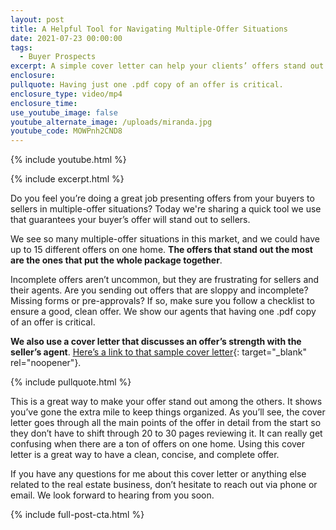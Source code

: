 ```yaml
---
layout: post
title: A Helpful Tool for Navigating Multiple-Offer Situations
date: 2021-07-23 00:00:00
tags:
  - Buyer Prospects
excerpt: A simple cover letter can help your clients’ offers stand out.
enclosure:
pullquote: Having just one .pdf copy of an offer is critical.
enclosure_type: video/mp4
enclosure_time:
use_youtube_image: false
youtube_alternate_image: /uploads/miranda.jpg
youtube_code: MOWPnh2CND8
---
```

{% include youtube.html %}

{% include excerpt.html %}

Do you feel you’re doing a great job presenting offers from your buyers to sellers in multiple-offer situations? Today we're sharing a quick tool we use that guarantees your buyer’s offer will stand out to sellers.

We see so many multiple-offer situations in this market, and we could have up to 15 different offers on one home. **The offers that stand out the most are the ones that put the whole package together**.

Incomplete offers aren’t uncommon, but they are frustrating for sellers and their agents. Are you sending out offers that are sloppy and incomplete? Missing forms or pre-approvals? If so, make sure you follow a checklist to ensure a good, clean offer. We show our agents that having one .pdf copy of an offer is critical.

**We also use a cover letter that discusses an offer’s strength with the seller’s agent**. [<u>Here&rsquo;s a link to that sample cover letter</u>](/uploads/MultipleOfferEmailExample.pdf){: target="_blank" rel="noopener"}.

{% include pullquote.html %}

This is a great way to make your offer stand out among the others. It shows you’ve gone the extra mile to keep things organized. As you’ll see, the cover letter goes through all the main points of the offer in detail from the start so they don’t have to shift through 20 to 30 pages reviewing it. It can really get confusing when there are a ton of offers on one home. Using this cover letter is a great way to have a clean, concise, and complete offer.

If you have any questions for me about this cover letter or anything else related to the real estate business, don’t hesitate to reach out via phone or email. We look forward to hearing from you soon.

{% include full-post-cta.html %}
